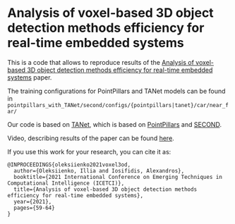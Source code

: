 # Analysis of voxel-based 3D object detection methods efficiency for real-time embedded systems

This is a code that allows to reproduce results of the [Analysis of voxel-based 3D object detection methods efficiency for real-time embedded systems](https://arxiv.org/abs/2105.10316) paper.

The training configurations for PointPillars and TANet models can be found in `pointpillars_with_TANet/second/configs/{pointpillars|tanet}/car/near_far/`

Our code is based on [TANet](https://github.com/happinesslz/TANet), which is based on [PointPillars](https://github.com/nutonomy/second.pytorch) and [SECOND](https://github.com/traveller59/second.pytorch).

Video, describing results of the paper can be found [here](https://youtu.be/HeCXapfFDg0).

If you use this work for your research, you can cite it as:
```
@INPROCEEDINGS{oleksiienko2021voxel3od,
  author={Oleksiienko, Illia and Iosifidis, Alexandros},
  booktitle={2021 International Conference on Emerging Techniques in Computational Intelligence (ICETCI)}, 
  title={Analysis of voxel-based 3D object detection methods efficiency for real-time embedded systems}, 
  year={2021},
  pages={59-64}
}
```
